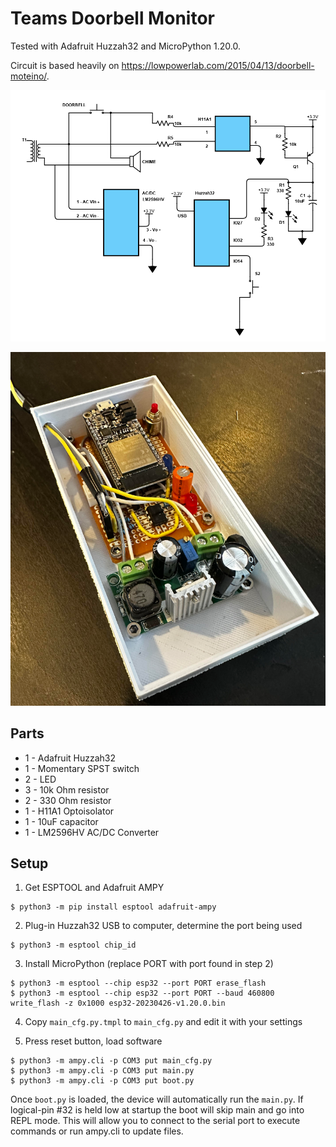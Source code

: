 # Teams Doorbell Monitor

Tested with Adafruit Huzzah32 and MicroPython 1.20.0.

Circuit is based heavily on https://lowpowerlab.com/2015/04/13/doorbell-moteino/.

![Schematic](schematic.png)

![Assembled](assembled.png)

Parts
-----

* 1 - Adafruit Huzzah32
* 1 - Momentary SPST switch
* 2 - LED
* 3 - 10k Ohm resistor
* 2 - 330 Ohm resistor
* 1 - H11A1 Optoisolator
* 1 - 10uF capacitor
* 1 - LM2596HV AC/DC Converter

Setup
-----

1. Get ESPTOOL and Adafruit AMPY

```
$ python3 -m pip install esptool adafruit-ampy
```

2. Plug-in Huzzah32 USB to computer, determine the port being used

```
$ python3 -m esptool chip_id
```

3. Install MicroPython (replace PORT with port found in step 2)

```
$ python3 -m esptool --chip esp32 --port PORT erase_flash
$ python3 -m esptool --chip esp32 --port PORT --baud 460800 write_flash -z 0x1000 esp32-20230426-v1.20.0.bin
```

4. Copy `main_cfg.py.tmpl` to `main_cfg.py` and edit it with your settings

5. Press reset button, load software

```
$ python3 -m ampy.cli -p COM3 put main_cfg.py
$ python3 -m ampy.cli -p COM3 put main.py
$ python3 -m ampy.cli -p COM3 put boot.py
```

Once `boot.py` is loaded, the device will automatically run the `main.py`.  If logical-pin #32 is held low
at startup the boot will skip main and go into REPL mode.  This will allow you to connect to the serial
port to execute commands or run ampy.cli to update files.